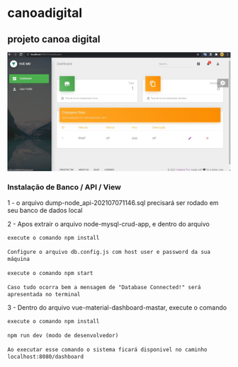 # canoadigital

## projeto canoa digital

![alt text](https://github.com/ThiagoMigliorati/canoadigital/blob/main/img.jpeg)

### Instalação de Banco / API / View

1 - o arquivo dump-node_api-202107071146.sql precisará ser rodado em seu banco de dados local

2 - Apos extrair o arquivo node-mysql-crud-app, e dentro do arquivo

    execute o comando npm install

    Configure o arquivo db.config.js com host user e password da sua máquina

    execute o comando npm start

    Caso tudo ocorra bem a mensagem de "Database Connected!" será apresentada no terminal

3 - Dentro do arquivo vue-material-dashboard-mastar, execute o comando

    execute o comando npm install

    npm run dev (modo de desenvolvedor)

    Ao executar esse comando o sistema ficará disponivel no caminho localhost:8080/dashboard




